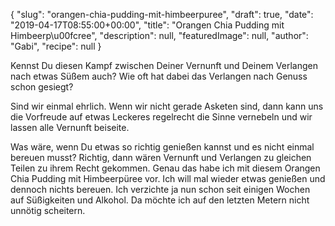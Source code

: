 {
    "slug": "orangen-chia-pudding-mit-himbeerpuree",
    "draft": true,
    "date": "2019-04-17T08:55:00+00:00",
    "title": "Orangen Chia Pudding mit Himbeerp\u00fcree",
    "description": null,
    "featuredImage": null,
    "author": "Gabi",
    "recipe": null
}

Kennst Du diesen Kampf zwischen Deiner Vernunft und Deinem Verlangen nach etwas Süßem auch? Wie oft hat dabei das Verlangen nach Genuss schon gesiegt?

Sind wir einmal ehrlich. Wenn wir nicht gerade Asketen sind, dann kann uns die Vorfreude auf etwas Leckeres regelrecht die Sinne vernebeln und wir lassen alle Vernunft beiseite.

Was wäre, wenn Du etwas so richtig genießen kannst und es nicht einmal bereuen musst? Richtig, dann wären Vernunft und Verlangen zu gleichen Teilen zu ihrem Recht gekommen. Genau das habe ich mit diesem Orangen Chia Pudding mit Himbeerpüree vor. Ich will mal wieder etwas genießen und dennoch nichts bereuen. Ich verzichte ja nun schon seit einigen Wochen auf Süßigkeiten und Alkohol. Da möchte ich auf den letzten Metern nicht unnötig scheitern.